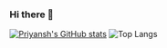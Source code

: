 ### Hi there 👋

[![Priyansh's GitHub stats](https://github-readme-stats.vercel.app/api?username=spriyansh&show_icons=true&theme=dark)](https://github.com/spriyansh/github-readme-stats) ![Top Langs](https://github-readme-stats.vercel.app/api/top-langs/?username=spriyansh&hide_progress=true&theme=dark&langs_count=4)
